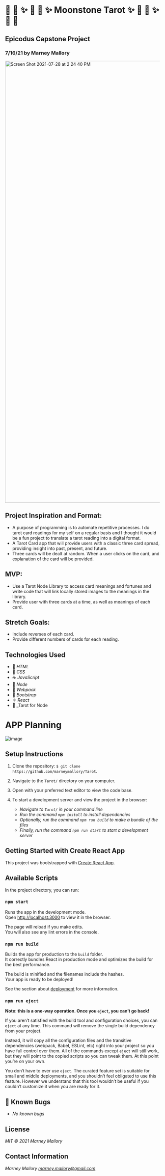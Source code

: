 # 🌙 🔮 ✨ 🌙 🔮 ✨ Moonstone Tarot ✨ 🔮 🌙 ✨ 🔮 🌙 

## Epicodus Capstone Project 

### 7/16/21 by Marney Mallory

<img width="1440" alt="Screen Shot 2021-07-28 at 2 24 40 PM" src="https://user-images.githubusercontent.com/79782193/127410336-2b8c1dee-9b3b-4477-b900-d8bb05144bef.png">

## Project Inspiration and Format: 
- A purpose of programming is to automate repetitive processes. I do tarot card readings for my self on a regular basis and I thought it would be a fun project to translate a tarot reading into a digital format.
- A Tarot Card app that will provide users with a classic three card spread, providing insight into past, present, and future. 
- Three cards will be dealt at random. When a user clicks on the card, and explanation of the card will be provided. 


## MVP:
- Use a Tarot Node Library to access card meanings and fortunes and write code that will link locally stored images to the meanings in the library.
- Provide user with three cards at a time, as well as meanings of each card.

## Stretch Goals:
- Include reverses of each card.
- Provide different numbers of cards for each reading. 

## Technologies Used

* 📝 _HTML_
* 🎨 _CSS_
* ☕ _JavaScript_
* 🧭 _Node_
* 💾 _Webpack_
* 🥾 _Bootstrap_
* ⚛ _React_
* 🔮 _Tarot for Node 

# APP Planning
![image](https://user-images.githubusercontent.com/79782193/127186564-52f73273-87b7-460f-a622-3222b8d9edad.png)

## Setup Instructions

1. Clone the repository: `$ git clone https://github.com/marneymallory/Tarot`.
2. Navigate to the `Tarot/` directory on your computer.
3. Open with your preferred text editor to view the code base.
4. To start a development server and view the project in the browser:

    * _Navigate to `Tarot/` in your command line_
    * _Run the command `npm install` to install dependencies_
    * _Optionally, run the command `npm run build` to make a bundle of the files_
    * _Finally, run the command `npm run start` to start a development server_

## Getting Started with Create React App

This project was bootstrapped with [Create React App](https://github.com/facebook/create-react-app).

## Available Scripts

In the project directory, you can run:

### `npm start`

Runs the app in the development mode.\
Open [http://localhost:3000](http://localhost:3000) to view it in the browser.

The page will reload if you make edits.\
You will also see any lint errors in the console.

### `npm run build`

Builds the app for production to the `build` folder.\
It correctly bundles React in production mode and optimizes the build for the best performance.

The build is minified and the filenames include the hashes.\
Your app is ready to be deployed!

See the section about [deployment](https://facebook.github.io/create-react-app/docs/deployment) for more information.

### `npm run eject`

**Note: this is a one-way operation. Once you `eject`, you can’t go back!**

If you aren’t satisfied with the build tool and configuration choices, you can `eject` at any time. This command will remove the single build dependency from your project.

Instead, it will copy all the configuration files and the transitive dependencies (webpack, Babel, ESLint, etc) right into your project so you have full control over them. All of the commands except `eject` will still work, but they will point to the copied scripts so you can tweak them. At this point you’re on your own.

You don’t have to ever use `eject`. The curated feature set is suitable for small and middle deployments, and you shouldn’t feel obligated to use this feature. However we understand that this tool wouldn’t be useful if you couldn’t customize it when you are ready for it.

## 🐛 Known Bugs
* _No known bugs_

## License
_MIT © 2021 Marney Mallory_

## Contact Information
_Marney Mallory <marney.mallory@gmail.com>_

